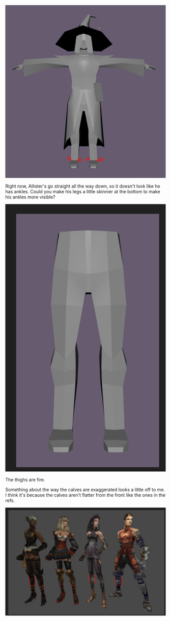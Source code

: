 ![](<../../../../_Meta/Attachments/Pasted image 20250612144658.png>)

Right now, Allister's go straight all the way down, so it doesn't look like he has ankles. Could you make his legs a little skinnier at the bottom to make his ankles more visible? 


![](<../../../../_Meta/Attachments/Pasted image 20250612145628.png>)

The thighs are fire.

Something about the way the calves are exaggerated looks a little off to me. I think it's because the calves aren't flatter from the front like the ones in the refs.

![](<../../../../_Meta/Attachments/Pasted image 20250612150226.png>)
